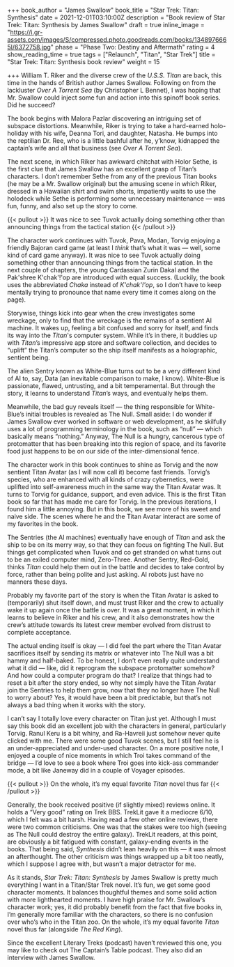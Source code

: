 +++
book_author = "James Swallow"
book_title = "Star Trek: Titan: Synthesis"
date = 2021-12-01T03:10:00Z
description = "Book review of Star Trek: Titan: Synthesis by James Swallow"
draft = true
inline_image = "https://i.gr-assets.com/images/S/compressed.photo.goodreads.com/books/1348976665l/6372758.jpg"
phase = "Phase Two: Destiny and Aftermath"
rating = 4
show_reading_time = true
tags = ["Relaunch", "Titan", "Star Trek"]
title = "Star Trek: Titan: Synthesis book review"
weight = 15

+++
William T. Riker and the diverse crew of the _U.S.S. Titan_ are back, this time in the hands of British author James Swallow. Following on from the lackluster _Over A Torrent Sea_ (by Christopher L Bennet), I was hoping that Mr. Swallow could inject some fun and action into this spinoff book series. Did he succeed?

<!--more-->

The book begins with Malora Pazlar discovering an intriguing set of subspace distortions. Meanwhile, Riker is trying to take a hard-earned holo-holiday with his wife, Deanna Tori, and daughter, Natasha. He bumps into the reptilian Dr. Ree, who is a little bashful after he, y’know, kidnapped the captain’s wife and all that business (see _Over A Torrent Sea_).

The next scene, in which Riker has awkward chitchat with Holor Sethe, is the first clue that James Swallow has an excellent grasp of Titan’s characters. I don’t remember Sethe from any of the previous Titan books (he may be a Mr. Swallow original) but the amusing scene in which Riker, dressed in a Hawaiian shirt and swim shorts, impatiently waits to use the holodeck while Sethe is performing some unnecessary maintenance — was fun, funny, and also set up the story to come.

{{< pullout >}}
It was nice to see Tuvok actually doing something other than announcing things from the tactical station
{{< /pullout >}}

The character work continues with Tuvok, Pava, Modan, Torvig enjoying a friendly Bajoran card game (at least I _think_ that’s what it was — well, some kind of card game anyway). It was nice to see Tuvok actually doing something other than announcing things from the tactical station. In the next couple of chapters, the young Cardassian Zurin Dakal and the Pak'shree K'chak'!'op are introduced with equal success. (Luckily, the book uses the abbreviated _Chaka_ instead of _K'chak'!'op_, so I don’t have to keep mentally trying to pronounce that name every time it comes along on the page).

Storywise, things kick into gear when the crew investigates some wreckage, only to find that the wreckage is the remains of a sentient AI machine. It wakes up, feeling a bit confused and sorry for itself, and finds its way into the _Titan_'s computer system. While it’s in there, it buddies up with _Titan_’s impressive app store and software collection, and decides to “uplift” the Titan’s computer so the ship itself manifests as a holographic, sentient being.

The alien Sentry known as White-Blue turns out to be a very different kind of AI to, say, Data (an inevitable comparison to make, I know). White-Blue is passionate, flawed, untrusting, and a bit temperamental. But through the story, it learns to understand _Titan_’s ways, and eventually helps them.

Meanwhile, the bad guy reveals itself — the thing responsible for White-Blue’s initial troubles is revealed as The Null. Small aside: I do wonder if James Swallow ever worked in software or web development, as he skilfully uses a lot of programming terminology in the book, such as “null” — which basically means “nothing.” Anyway, The Null is a hungry, cancerous type of protomatter that has been breaking into this region of space, and its favorite food just happens to be on our side of the inter-dimensional fence.

The character work in this book continues to shine as Torvig and the now sentient Titan Avatar (as I will now call it) become fast friends. Torvig’s species, who are enhanced with all kinds of crazy cybernetics, were uplifted into self-awareness much in the same way the Titan Avatar was. It turns to Torvig for guidance, support, and even advice. This is the first Titan book so far that has made me care for Torvig. In the previous iterations, I found him a little annoying. But in this book, we see more of his sweet and naive side. The scenes where he and the Titan Avatar interact are some of my favorites in the book.

The Sentries (the AI machines) eventually have enough of _Titan_ and ask the ship to be on its merry way, so that they can focus on fighting The Null. But things get complicated when Tuvok and co get stranded on what turns out to be an exiled computer mind, Zero-Three. Another Sentry, Red-Gold, thinks _Titan_ could help them out in the battle and decides to take control by force, rather than being polite and just asking. AI robots just have no manners these days.

Probably my favorite part of the story is when the Titan Avatar is asked to (temporarily) shut itself down, and must trust Riker and the crew to actually wake it up again once the battle is over. It was a great moment, in which it learns to believe in Riker and his crew, and it also demonstrates how the crew’s attitude towards its latest crew member evolved from distrust to complete acceptance.

The actual ending itself is okay — I did feel the part where the Titan Avatar sacrifices itself by sending its matrix or whatever into The Null was a bit hammy and half-baked. To be honest, I don’t even really quite understand what it did — like, did it reprogram the subspace protomatter somehow? And how could a computer program do that? I realize that things had to reset a bit after the story ended, so why not simply have the Titan Avatar join the Sentries to help them grow, now that they no longer have The Null to worry about? Yes, it would have been a bit predictable, but that’s not always a bad thing when it works with the story.

I can’t say I totally love every character on Titan just yet. Although I must say this book did an excellent job with the characters in general, particularly Torvig. Ranul Keru is a bit whiny, and Ra-Havreii just somehow never quite clicked with me. There were some good Tuvok scenes, but I still feel he is an under-appreciated and under-used character. On a more positive note, I enjoyed a couple of nice moments in which Troi takes command of the bridge — I’d love to see a book where Troi goes into kick-ass commander mode, a bit like Janeway did in a couple of Voyager episodes.

{{< pullout >}}
On the whole, it’s my equal favorite _Titan_ novel thus far
{{< /pullout >}}

Generally, the book received positive (if slightly mixed) reviews online. It holds a “Very good” rating on Trek BBS. TrekLit gave it a mediocre 6/10, which I felt was a bit harsh. Having read a few other online reviews, there were two common criticisms. One was that the stakes were too high (seeing as The Null could destroy the entire galaxy). TrekLit readers, at this point, are obviously a bit fatigued with constant, galaxy-ending events in the books. That being said, _Synthesis_ didn’t lean heavily on this — it was almost an afterthought. The other criticism was things wrapped up a bit too neatly, which I suppose I agree with, but wasn’t a major detractor for me.

As it stands, _Star Trek: Titan: Synthesis_ by James Swallow is pretty much everything I want in a Titan/Star Trek novel. It’s fun, we get some good character moments. It balances thoughtful themes and some solid action with more lighthearted moments. I have high praise for Mr. Swallow’s character work; yes, it did probably benefit from the fact that five books in, I’m generally more familiar with the characters, so there is no confusion over who’s who in the Titan zoo. On the whole, it’s my equal favorite _Titan_ novel thus far (alongside _The Red King_).

Since the excellent Literary Treks (podcast) haven’t reviewed this one, you may like to check out The Captain’s Table podcast. They also did an interview with James Swallow.